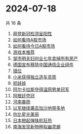# 2024-07-18

共 16 条

<!-- BEGIN ZHIHUSEARCH -->
<!-- 最后更新时间 Thu Jul 18 2024 17:08:50 GMT+0800 (China Standard Time) -->
1. [拜登新冠检测呈阳性](https://www.zhihu.com/search?q=拜登新冠检测呈阳性)
1. [如何看待A股市场](https://www.zhihu.com/search?q=如何看待A股市场)
1. [如何看待今日A股市场](https://www.zhihu.com/search?q=如何看待今日A股市场)
1. [游戏本推荐](https://www.zhihu.com/search?q=游戏本推荐)
1. [邹市明夫妇创业七年卖掉所有房产](https://www.zhihu.com/search?q=邹市明夫妇创业七年卖掉所有房产)
1. [德国宣布移除中国通信企业组件](https://www.zhihu.com/search?q=德国宣布移除中国通信企业组件)
1. [错位](https://www.zhihu.com/search?q=错位)
1. [小米获得独立造车资质](https://www.zhihu.com/search?q=小米获得独立造车资质)
1. [抓娃娃](https://www.zhihu.com/search?q=抓娃娃)
1. [阿尔卡拉斯夺得温网男单冠军](https://www.zhihu.com/search?q=阿尔卡拉斯夺得温网男单冠军)
1. [阿根廷夺冠](https://www.zhihu.com/search?q=阿根廷夺冠)
1. [河南暴雨](https://www.zhihu.com/search?q=河南暴雨)
1. [以军继续袭击加沙地带多地](https://www.zhihu.com/search?q=以军继续袭击加沙地带多地)
1. [你比星光美丽](https://www.zhihu.com/search?q=你比星光美丽)
1. [日本掀起弹珠机狂热](https://www.zhihu.com/search?q=日本掀起弹珠机狂热)
1. [南海发现新物种拟幽灵蛸](https://www.zhihu.com/search?q=南海发现新物种拟幽灵蛸)
<!-- END ZHIHUSEARCH -->
